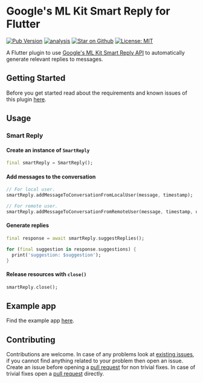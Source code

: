 # Google's ML Kit Smart Reply for Flutter

[![Pub Version](https://img.shields.io/pub/v/google_mlkit_smart_reply)](https://pub.dev/packages/google_mlkit_smart_reply)
[![analysis](https://github.com/bharat-biradar/Google-Ml-Kit-plugin/actions/workflows/flutter.yml/badge.svg)](https://github.com/bharat-biradar/Google-Ml-Kit-plugin/actions)
[![Star on Github](https://img.shields.io/github/stars/bharat-biradar/Google-Ml-Kit-plugin.svg?style=flat&logo=github&colorB=deeppink&label=stars)](https://github.com/bharat-biradar/Google-Ml-Kit-plugin)
[![License: MIT](https://img.shields.io/badge/license-MIT-purple.svg)](https://opensource.org/licenses/MIT)

A Flutter plugin to use [Google's ML Kit Smart Reply API](https://developers.google.com/ml-kit/language/smart-reply) to automatically generate relevant replies to messages.

## Getting Started

Before you get started read about the requirements and known issues of this plugin [here](https://github.com/bharat-biradar/Google-Ml-Kit-plugin#requirements).

## Usage

### Smart Reply

#### Create an instance of `SmartReply`

```dart
final smartReply = SmartReply();
```

#### Add messages to the conversation

```dart
// For local user.
smartReply.addMessageToConversationFromLocalUser(message, timestamp);

// For remote user. 
smartReply.addMessageToConversationFromRemoteUser(message, timestamp, userId);
```
#### Generate replies

```dart
final response = await smartReply.suggestReplies();

for (final suggestion in response.suggestions) {
  print('suggestion: $suggestion');
}
```

#### Release resources with `close()`

```dart
smartReply.close();
```

## Example app

Find the example app [here](https://github.com/bharat-biradar/Google-Ml-Kit-plugin/tree/master/packages/google_ml_kit/example).

## Contributing

Contributions are welcome.
In case of any problems look at [existing issues](https://github.com/bharat-biradar/Google-Ml-Kit-plugin/issues), if you cannot find anything related to your problem then open an issue.
Create an issue before opening a [pull request](https://github.com/bharat-biradar/Google-Ml-Kit-plugin/pulls) for non trivial fixes.
In case of trivial fixes open a [pull request](https://github.com/bharat-biradar/Google-Ml-Kit-plugin/pulls) directly.
